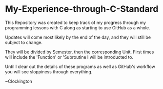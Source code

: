 # My-Experience-through-C-Standard
This Repository was created to keep track of my progress through my programming lessons with C along as starting to use GitHub as a whole.

Updates will come most likely by the end of the day, and they will still be subject to change.

They will be divided by Semester, then the corresponding Unit. First times will include the 'Function' or 'Subroutine I will be introducted to.

Until I clear out the details of these programs as well as GitHub's workflow you will see sloppiness through everything.

~Clockington
